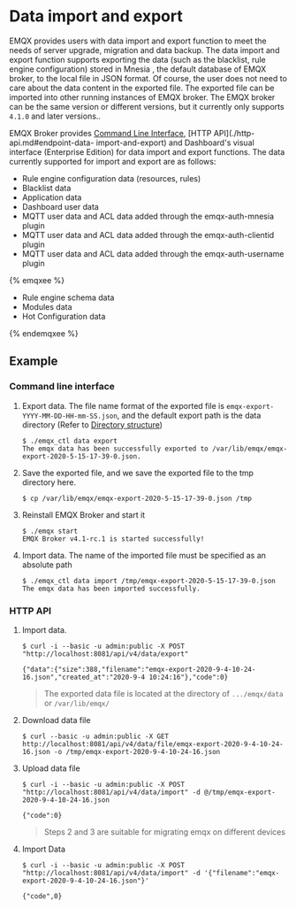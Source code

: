 # Data import and export

EMQX provides users with data import and export function to meet the needs of server upgrade, migration and data backup. The data import and export function supports exporting the data (such as the blacklist, rule engine configuration) stored in Mnesia , the default database of EMQX broker, to the local file in JSON format. Of course, the user does not need to care about the data content in the exported file. The exported file can be imported into other running instances of EMQX broker. The EMQX broker can be the same version or different versions, but it currently only supports `4.1.0` and later versions..

EMQX Broker provides [Command Line Interface](./cli.md#endpoint-data-import-and-export), [HTTP API](./http-api.md#endpoint-data- import-and-export) and Dashboard's visual interface (Enterprise Edition) for data import and export functions. The data currently supported for import and export are as follows:

- Rule engine configuration data (resources, rules)
- Blacklist data
- Application data
- Dashboard user data
- MQTT user data and ACL data added through the emqx-auth-mnesia plugin
- MQTT user data and ACL data added through the emqx-auth-clientid plugin
- MQTT user data and ACL data added through the emqx-auth-username plugin

{% emqxee %}

- Rule engine schema data
- Modules data
- Hot Configuration data

{% endemqxee %}

## Example

### Command line interface

1. Export data. The file name format of the exported file is `emqx-export-YYYY-MM-DD-HH-mm-SS.json`, and the default export path is the data directory (Refer to  [Directory structure](../getting-started/directory.md))

    ```
    $ ./emqx_ctl data export
    The emqx data has been successfully exported to /var/lib/emqx/emqx-export-2020-5-15-17-39-0.json.
    ```
    
2. Save the exported file, and we save the exported file to the tmp directory here.

   ```
   $ cp /var/lib/emqx/emqx-export-2020-5-15-17-39-0.json /tmp
   ```

3. Reinstall EMQX Broker and start it

   ```
   $ ./emqx start
   EMQX Broker v4.1-rc.1 is started successfully!
   ```

4. Import data. The name of the imported file must be specified as an absolute path

    ```
    $ ./emqx_ctl data import /tmp/emqx-export-2020-5-15-17-39-0.json
    The emqx data has been imported successfully.
    ```

### HTTP API

1. Import data.

   ```
   $ curl -i --basic -u admin:public -X POST "http://localhost:8081/api/v4/data/export"

   {"data":{"size":388,"filename":"emqx-export-2020-9-4-10-24-16.json","created_at":"2020-9-4 10:24:16"},"code":0}
   ```

   > The exported data file is located at the directory of `.../emqx/data` or `/var/lib/emqx/` 

2. Download data file

   ```
   $ curl --basic -u admin:public -X GET http://localhost:8081/api/v4/data/file/emqx-export-2020-9-4-10-24-16.json -o /tmp/emqx-export-2020-9-4-10-24-16.json   
   ```

3. Upload data file

   ```
   $ curl -i --basic -u admin:public -X POST "http://localhost:8081/api/v4/data/import" -d @/tmp/emqx-export-2020-9-4-10-24-16.json

   {"code":0}
   ```

   > Steps 2 and 3 are suitable for migrating emqx on different devices

4. Import Data

    ```
    $ curl -i --basic -u admin:public -X POST "http://localhost:8081/api/v4/data/import" -d '{"filename":"emqx-export-2020-9-4-10-24-16.json"}'

    {"code",0}
    ```
    
    
